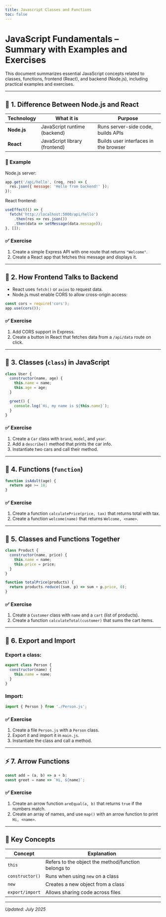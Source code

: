 ```yaml
---
title: Javascript Classes and Functions
toc: false
---
```

# JavaScript Fundamentals – Summary with Examples and Exercises

This document summarizes essential JavaScript concepts related to classes, functions, frontend (React), and backend (Node.js), including practical examples and exercises.

---

## 🔁 1. Difference Between Node.js and React

| Technology | What it is                     | Purpose                                  |
|------------|-------------------------------|------------------------------------------|
| **Node.js** | JavaScript runtime (backend)   | Runs server-side code, builds APIs       |
| **React**   | JavaScript library (frontend)  | Builds user interfaces in the browser    |

### 🧪 Example
Node.js server:
```js
app.get('/api/hello', (req, res) => {
  res.json({ message: 'Hello from backend!' });
});
```

React frontend:
```js
useEffect(() => {
  fetch('http://localhost:5000/api/hello')
    .then(res => res.json())
    .then(data => setMessage(data.message));
}, []);
```

### ✅ Exercise
1. Create a simple Express API with one route that returns `"Welcome"`.
2. Create a React app that fetches this message and displays it.

---

## 🧱 2. How Frontend Talks to Backend

- React uses `fetch()` or `axios` to request data.
- Node.js must enable CORS to allow cross-origin access:

```js
const cors = require('cors');
app.use(cors());
```

### ✅ Exercise
1. Add CORS support in Express.
2. Create a button in React that fetches data from a `/api/data` route on click.

---

## 🧱 3. Classes (`class`) in JavaScript

```js
class User {
  constructor(name, age) {
    this.name = name;
    this.age = age;
  }

  greet() {
    console.log(`Hi, my name is ${this.name}`);
  }
}
```

### ✅ Exercise
1. Create a `Car` class with `brand`, `model`, and `year`.
2. Add a `describe()` method that prints the car info.
3. Instantiate two cars and call their method.

---

## 🔧 4. Functions (`function`)

```js
function isAdult(age) {
  return age >= 18;
}
```

### ✅ Exercise
1. Create a function `calculatePrice(price, tax)` that returns total with tax.
2. Create a function `welcome(name)` that returns `Welcome, <name>`.

---

## 🤝 5. Classes and Functions Together

```js
class Product {
  constructor(name, price) {
    this.name = name;
    this.price = price;
  }
}

function totalPrice(products) {
  return products.reduce((sum, p) => sum + p.price, 0);
}
```

### ✅ Exercise
1. Create a `Customer` class with `name` and a `cart` (list of products).
2. Create a function `calculateTotal(customer)` that sums the cart items.

---

## 🧭 6. Export and Import

### Export a class:
```js
export class Person {
  constructor(name) {
    this.name = name;
  }
}
```

### Import:
```js
import { Person } from './Person.js';
```

### ✅ Exercise
1. Create a file `Person.js` with a `Person` class.
2. Export it and import it in `main.js`.
3. Instantiate the class and call a method.

---

## ⚡ 7. Arrow Functions

```js
const add = (a, b) => a + b;
const greet = name => `Hi, ${name}`;
```

### ✅ Exercise
1. Create an arrow function `areEqual(a, b)` that returns `true` if the numbers match.
2. Create an array of names, and use `map()` with an arrow function to print `Hi, <name>`.

---

## 📌 Key Concepts

| Concept         | Explanation                                          |
|------------------|-----------------------------------------------------|
| `this`           | Refers to the object the method/function belongs to |
| `constructor()`  | Runs when using `new` on a class                    |
| `new`            | Creates a new object from a class                   |
| `export/import`  | Allows sharing code across files                    |

---

*Updated: July 2025*
